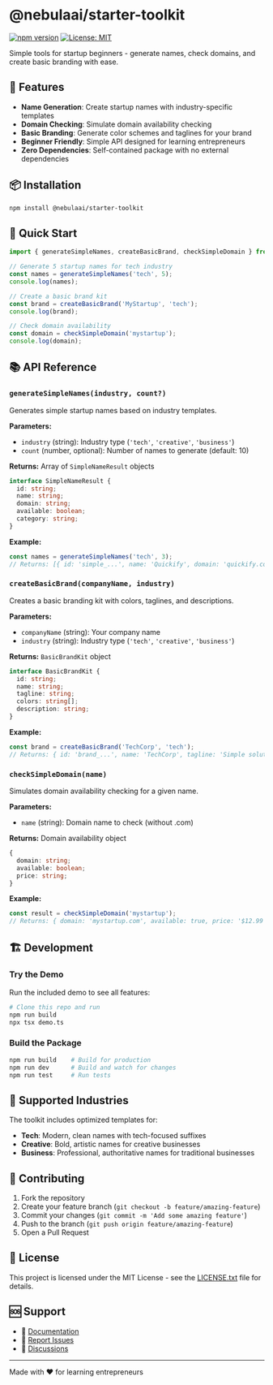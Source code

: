 
# @nebulaai/starter-toolkit

[![npm version](https://badge.fury.io/js/@nebulaai%2Fstarter-toolkit.svg)](https://badge.fury.io/js/@nebulaai%2Fstarter-toolkit)
[![License: MIT](https://img.shields.io/badge/License-MIT-yellow.svg)](https://opensource.org/licenses/MIT)

Simple tools for startup beginners - generate names, check domains, and create basic branding with ease.

## 🚀 Features

- **Name Generation**: Create startup names with industry-specific templates
- **Domain Checking**: Simulate domain availability checking
- **Basic Branding**: Generate color schemes and taglines for your brand
- **Beginner Friendly**: Simple API designed for learning entrepreneurs
- **Zero Dependencies**: Self-contained package with no external dependencies

## 📦 Installation

```bash
npm install @nebulaai/starter-toolkit
```

## 🎯 Quick Start

```typescript
import { generateSimpleNames, createBasicBrand, checkSimpleDomain } from '@nebulaai/starter-toolkit';

// Generate 5 startup names for tech industry
const names = generateSimpleNames('tech', 5);
console.log(names);

// Create a basic brand kit
const brand = createBasicBrand('MyStartup', 'tech');
console.log(brand);

// Check domain availability
const domain = checkSimpleDomain('mystartup');
console.log(domain);
```

## 📚 API Reference

### `generateSimpleNames(industry, count?)`

Generates simple startup names based on industry templates.

**Parameters:**
- `industry` (string): Industry type (`'tech'`, `'creative'`, `'business'`)
- `count` (number, optional): Number of names to generate (default: 10)

**Returns:** Array of `SimpleNameResult` objects

```typescript
interface SimpleNameResult {
  id: string;
  name: string;
  domain: string;
  available: boolean;
  category: string;
}
```

**Example:**
```typescript
const names = generateSimpleNames('tech', 3);
// Returns: [{ id: 'simple_...', name: 'Quickify', domain: 'quickify.com', available: true, category: 'tech' }, ...]
```

### `createBasicBrand(companyName, industry)`

Creates a basic branding kit with colors, taglines, and descriptions.

**Parameters:**
- `companyName` (string): Your company name
- `industry` (string): Industry type (`'tech'`, `'creative'`, `'business'`)

**Returns:** `BasicBrandKit` object

```typescript
interface BasicBrandKit {
  id: string;
  name: string;
  tagline: string;
  colors: string[];
  description: string;
}
```

**Example:**
```typescript
const brand = createBasicBrand('TechCorp', 'tech');
// Returns: { id: 'brand_...', name: 'TechCorp', tagline: 'Simple solutions for everyone', colors: ['#3B82F6', '#1E40AF'], ... }
```

### `checkSimpleDomain(name)`

Simulates domain availability checking for a given name.

**Parameters:**
- `name` (string): Domain name to check (without .com)

**Returns:** Domain availability object

```typescript
{
  domain: string;
  available: boolean;
  price: string;
}
```

**Example:**
```typescript
const result = checkSimpleDomain('mystartup');
// Returns: { domain: 'mystartup.com', available: true, price: '$12.99' }
```

## 🏗️ Development

### Try the Demo

Run the included demo to see all features:

```bash
# Clone this repo and run
npm run build
npx tsx demo.ts
```

### Build the Package

```bash
npm run build    # Build for production
npm run dev      # Build and watch for changes
npm run test     # Run tests
```

## 📝 Supported Industries

The toolkit includes optimized templates for:

- **Tech**: Modern, clean names with tech-focused suffixes
- **Creative**: Bold, artistic names for creative businesses  
- **Business**: Professional, authoritative names for traditional businesses

## 🤝 Contributing

1. Fork the repository
2. Create your feature branch (`git checkout -b feature/amazing-feature`)
3. Commit your changes (`git commit -m 'Add some amazing feature'`)
4. Push to the branch (`git push origin feature/amazing-feature`)
5. Open a Pull Request

## 📄 License

This project is licensed under the MIT License - see the [LICENSE.txt](LICENSE.txt) file for details.

## 🆘 Support

- 📖 [Documentation](https://github.com/nebulaai/toolkit)
- 🐛 [Report Issues](https://github.com/nebulaai/toolkit/issues)
- 💬 [Discussions](https://github.com/nebulaai/toolkit/discussions)

---

Made with ❤️ for learning entrepreneurs
